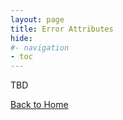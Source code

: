 ```yaml
---
layout: page
title: Error Attributes
hide:
#- navigation
- toc
---
```


TBD

[Back to Home](index.md)




 
